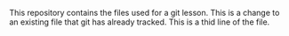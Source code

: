 This repository contains the files used for a git lesson.
This is a change to an existing file that git has already tracked.
This is a thid line of the file.
